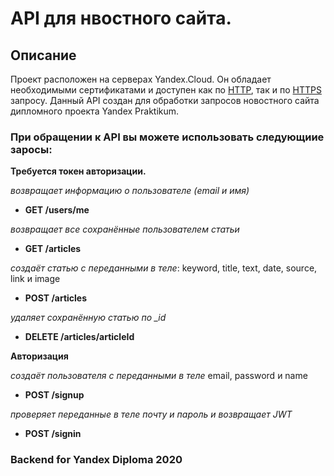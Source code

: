 # API для нвостного сайта.

## Описание
Проект расположен на серверах Yandex.Cloud.
Он обладает необходимыми сертификатами и доступен как по [HTTP](), так и по [HTTPS]() запросу.
Данный API создан для обработки запросов новостного сайта дипломного проекта Yandex Praktikum.

### При обращении к API вы можете использовать следующиие заросы:

__Требуется токен авторизации.__

*возвращает информацию о пользователе (email и имя)*
- __GET /users/me__

*возвращает все сохранённые пользователем статьи*
- __GET /articles__

*создаёт статью с переданными в теле*:
 keyword, title, text, date, source, link и image
- __POST /articles__

*удаляет сохранённую статью  по _id*
- __DELETE /articles/articleId__

__Авторизация__

*создаёт пользователя с переданными в теле*
email, password и name
- __POST /signup__

*проверяет переданные в теле почту и пароль и возвращает JWT*
- __POST /signin__

### Backend for Yandex Diploma 2020
